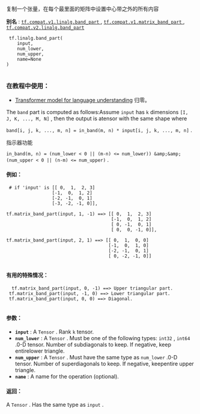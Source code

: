 复制一个张量，在每个最里面的矩阵中设置中心带之外的所有内容

**别名** : [ `tf.compat.v1.linalg.band_part` ](/api_docs/python/tf/linalg/band_part), [ `tf.compat.v1.matrix_band_part` ](/api_docs/python/tf/linalg/band_part), [ `tf.compat.v2.linalg.band_part` ](/api_docs/python/tf/linalg/band_part)

```
 tf.linalg.band_part(
    input,
    num_lower,
    num_upper,
    name=None
)
 
```

### 在教程中使用：
- [Transformer model for language understanding](https://tensorflow.google.cn/tutorials/text/transformer)
归零。

The  `band`  part is computed as follows:Assume  `input`  has  `k`  dimensions  `[I, J, K, ..., M, N]` , then the output is atensor with the same shape where

 `band[i, j, k, ..., m, n] = in_band(m, n) * input[i, j, k, ..., m, n]` .

指示器功能

 `in_band(m, n) = (num_lower < 0 || (m-n) <= num_lower)) &amp;&amp;                 (num_upper < 0 || (n-m) <= num_upper)` .

#### 例如：


```
 # if 'input' is [[ 0,  1,  2, 3]
                 [-1,  0,  1, 2]
                 [-2, -1,  0, 1]
                 [-3, -2, -1, 0]],

tf.matrix_band_part(input, 1, -1) ==> [[ 0,  1,  2, 3]
                                       [-1,  0,  1, 2]
                                       [ 0, -1,  0, 1]
                                       [ 0,  0, -1, 0]],

tf.matrix_band_part(input, 2, 1) ==> [[ 0,  1,  0, 0]
                                      [-1,  0,  1, 0]
                                      [-2, -1,  0, 1]
                                      [ 0, -2, -1, 0]]
 
```

#### 有用的特殊情况：


```
  tf.matrix_band_part(input, 0, -1) ==> Upper triangular part.
 tf.matrix_band_part(input, -1, 0) ==> Lower triangular part.
 tf.matrix_band_part(input, 0, 0) ==> Diagonal.
 
```

#### 参数：
- **`input`** : A  `Tensor` . Rank  `k`  tensor.
- **`num_lower`** : A  `Tensor` . Must be one of the following types:  `int32` ,  `int64` .0-D tensor. Number of subdiagonals to keep. If negative, keep entirelower triangle.
- **`num_upper`** : A  `Tensor` . Must have the same type as  `num_lower` .0-D tensor. Number of superdiagonals to keep. If negative, keepentire upper triangle.
- **`name`** : A name for the operation (optional).


#### 返回：
A  `Tensor` . Has the same type as  `input` .

